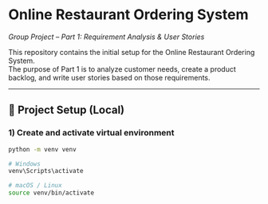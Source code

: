 # Online Restaurant Ordering System  
_Group Project – Part 1: Requirement Analysis & User Stories_

This repository contains the initial setup for the Online Restaurant Ordering System.  
The purpose of Part 1 is to analyze customer needs, create a product backlog, and write user stories based on those requirements.

---

## 🚀 Project Setup (Local)

### 1) Create and activate virtual environment
```bash
python -m venv venv

# Windows
venv\Scripts\activate

# macOS / Linux
source venv/bin/activate
